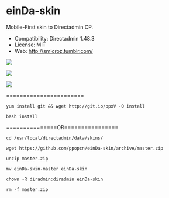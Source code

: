 einDa-skin
==========

Mobile-First skin to Directadmin CP.

* Compatibility: Directadmin 1.48.3
* License: MIT
* Web: http://smicroz.tumblr.com/

![](https://raw.githubusercontent.com/smicroz/einDa-skin/master/utils/screen/v032-desktop-3.png)

![](https://raw.githubusercontent.com/smicroz/einDa-skin/master/utils/screen/v032-desktop-2.png)

![](https://raw.githubusercontent.com/smicroz/einDa-skin/master/utils/screen/mobile-1.png)

=======================
```
yum install git && wget http://git.io/ppxV -O install

bash install
```
===============OR================
```
cd /usr/local/directadmin/data/skins/

wget https://github.com/ppopcn/einDa-skin/archive/master.zip

unzip master.zip

mv einDa-skin-master einDa-skin

chown -R diradmin:diradmin einDa-skin

rm -f master.zip
```
